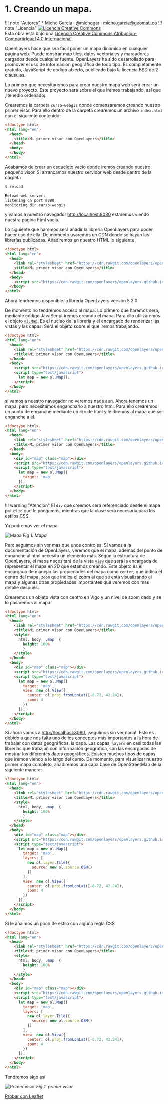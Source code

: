 # 1. Creando un mapa.

!!! note "Autores"
    * Micho García · [@michogar](https://twitter.com/michogar) · [micho.garcia@geomati.co](micho.garcia@geomati.co)
!!! note "Licencia"
    <a rel="license" href="http://creativecommons.org/licenses/by-sa/4.0/"><img alt="Licencia Creative Commons" style="border-width:0" src="https://i.creativecommons.org/l/by-sa/4.0/88x31.png" /></a><br />Esta obra está bajo una <a rel="license" href="http://creativecommons.org/licenses/by-sa/4.0/">Licencia Creative Commons Atribución-CompartirIgual 4.0 Internacional</a>.

OpenLayers hace que sea fácil poner un mapa dinámico en cualquier página web. Puede mostrar map tiles, datos vectoriales y marcadores cargados desde cualquier fuente. OpenLayers ha sido desarrollado para promover el uso de información geográfica de todo tipo. Es completamente gratuito, JavaScript de código abierto, publicado bajo la licencia BSD de 2 cláusulas.

Lo primero que necesitaremos para crear nuestro mapa web será crear un nuevo proyecto. Este proyecto será sobre el que iremos trabajando, así que ,!tenedlo ordenado¡.

Crearemos la carpeta `curso-webgis` donde comenzaremos creando nuestro primer visor. Para ello dentro de la carpeta crearemos un archivo `index.html` con el siguiente contenido:

```html
<!doctype html>
<html lang="en">
  <head>
    <title>Mi primer visor con OpenLayers</title>
  </head>
  <body>
  </body>
</html>
```

Acabamos de crear un esqueleto vacío donde iremos creando nuestro pequeño visor. Si arrancamos nuestro servidor web desde dentro de la carpeta

```bash
$ reload

Reload web server:
listening on port 8080
monitoring dir curso-webgis
```

y vamos a nuestro navegador [http://localhost:8080](http://localhost:8080) estaremos viendo nuestra página html vacia.

Lo siguiente que haremos será añadir la librería OpenLayers para poder hacer uso de ella. De momento usaremos un CDN donde se hayan las librerías publicadas. Añadiremos en nuestro HTML lo siguiente

```html hl_lines="4 8"
<!doctype html>
<html lang="en">
  <head>
    <link rel="stylesheet" href="https://cdn.rawgit.com/openlayers/openlayers.github.io/master/en/v5.2.0/css/ol.css" type="text/css">
    <title>Mi primer visor con OpenLayers</title>
  </head>
  <body>
    <script src="https://cdn.rawgit.com/openlayers/openlayers.github.io/master/en/v5.2.0/build/ol.js"></script>
  </body>
</html>
```

Ahora tendremos disponible la librería OpenLayers versión 5.2.0.

De momento no tendremos acceso al mapa. Lo primero que haremos será, mediante código JavaScript iremos creando el mapa. Para ello utilizaremos el objeto [`ol.Map`](http://openlayers.org/en/latest/apidoc/module-ol_Map-Map.html). Es el nucleo de la librería y el encargado de renderizar las vistas y las capas. Será el objeto sobre el que iremos trabajando.

```html hl_lines="9 10 11"
<!doctype html>
<html lang="en">
  <head>
    <link rel="stylesheet" href="https://cdn.rawgit.com/openlayers/openlayers.github.io/master/en/v5.2.0/css/ol.css" type="text/css">
    <title>Mi primer visor con OpenLayers</title>
  </head>
  <body>
    <script src="https://cdn.rawgit.com/openlayers/openlayers.github.io/master/en/v5.2.0/build/ol.js"></script>
    <script type="text/javascript">
      let map = new ol.Map();
    </script>
  </body>
</html>
```

si vamos a nuestro navegador no veremos nada aun. Ahora tenemos un mapa, pero necesitamos engancharlo a nuestro html. Para ello crearemos un punto de enganche mediante un `div` de html y le diremos al mapa que se enganche a él.

```html hl_lines="8 12"
<!doctype html>
<html lang="en">
  <head>
    <link rel="stylesheet" href="https://cdn.rawgit.com/openlayers/openlayers.github.io/master/en/v5.2.0/css/ol.css" type="text/css">
    <title>Mi primer visor con OpenLayers</title>
  </head>
  <body>
    <div id="map" class="map"></div>
    <script src="https://cdn.rawgit.com/openlayers/openlayers.github.io/master/en/v5.2.0/build/ol.js"></script>
    <script type="text/javascript">
      let map = new ol.Map({
        target: 'map'
      });
    </script>
  </body>
</html>
```
!!! warning "Atención"
    El `div` que creemos será referenciado desde el mapa por el `id` que le pongamos, mientras que la clase será necesaria para los estilos CSS.

Ya podremos ver el mapa

![Mapa](_images/view.png)
*Fig 1. Mapa*

Pero seguimos sin ver mas que unos controles. Si vamos a la documentación de OpenLayers, veremos que el mapa, además del punto de enganche al html necesita un elemento más. 
Según la estructura de OpenLayers, el mapa necesitará de la vista [`view`](http://openlayers.org/en/latest/apidoc/module-ol_View-View.html) que será la encargada de representar el mapa en 2D que estamos creando. Este objeto es el encargado de manejar las propiedades del mapa como `center`, que indica el centro del mapa, `zoom` que indica el zoom al que se está visualizando el mapa y algunas otras propiedades importantes que veremos con mas detalle después.

Crearemos un objeto vista con centro en Vigo y un nivel de zoom dado y se lo pasaremos al mapa:

```html hl_lines="18 19 20"
<!doctype html>
<html lang="en">
  <head>
    <link rel="stylesheet" href="https://cdn.rawgit.com/openlayers/openlayers.github.io/master/en/v5.2.0/css/ol.css" type="text/css">
    <title>Mi primer visor con OpenLayers</title>
    <style>
      html, body, .map  {
        height: 100%
	    }
    </style>
  </head>
  <body>
    <div id="map" class="map"></div>
    <script src="https://cdn.rawgit.com/openlayers/openlayers.github.io/master/en/v5.2.0/build/ol.js"></script>
    <script type="text/javascript">
      let map = new ol.Map({
        target: 'map',
        view: new ol.View({
          center: ol.proj.fromLonLat([-8.72, 42.24]),
          zoom: 4
        })
      });
    </script>
  </body>
</html>
```

Si ahora vamos a [http://localhost:8080](http://localhost:8080), ¡seguimos sin ver nada!. Esto es debido a que nos falta uno de los conceptos más importantes a la hora de trabajar con datos geográficos, la capa. Las capas, `layers` en casi todas las librerías que trabajan con información geográfica, son las encargadas de mostrar los diferentes datos geográficos. Existen muchos tipos de capas que iremos viendo a lo largo del curso. De momento, para visualizar nuestro primer mapa completo, añadiremos una capa base de OpenStreetMap de la siguiente manera:

```html hl_lines="18 19 20 21 22"
<!doctype html>
<html lang="en">
  <head>
    <link rel="stylesheet" href="https://cdn.rawgit.com/openlayers/openlayers.github.io/master/en/v5.2.0/css/ol.css" type="text/css">
    <title>Mi primer visor con OpenLayers</title>
    <style>
      html, body, .map  {
        height: 100%
	    }
    </style>
  </head>
  <body>
    <div id="map" class="map"></div>
    <script src="https://cdn.rawgit.com/openlayers/openlayers.github.io/master/en/v5.2.0/build/ol.js"></script>
    <script type="text/javascript">
      let map = new ol.Map({
        target: 'map',
        layers: [
          new ol.layer.Tile({
            source: new ol.source.OSM()
          })
        ],
        view: new ol.View({
          center: ol.proj.fromLonLat([-8.72, 42.24]),
          zoom: 4
        })
      });
    </script>
  </body>
</html>
```

Si le añaimos un poco de estilo con alguna regla CSS

```html hl_lines="6 7 8 9 10"
<!doctype html>
<html lang="en">
  <head>
    <link rel="stylesheet" href="https://cdn.rawgit.com/openlayers/openlayers.github.io/master/en/v5.2.0/css/ol.css" type="text/css">
    <title>Mi primer visor con OpenLayers</title>
    <style>
      html, body, .map  {
        height: 100%
	    }
    </style>
  </head>
  <body>
    <div id="map" class="map"></div>
    <script src="https://cdn.rawgit.com/openlayers/openlayers.github.io/master/en/v5.2.0/build/ol.js"></script>
    <script type="text/javascript">
      let map = new ol.Map({
        target: 'map',
        layers: [
          new ol.layer.Tile({
            source: new ol.source.OSM()
          })
        ],
        view: new ol.View({
          center: ol.proj.fromLonLat([-8.72, 42.24]),
          zoom: 4
        })
      });
    </script>
  </body>
</html>
```
Tendremos algo así

![Primer visor](_images/pimer_mapa.png)
*Fig 1. primer visor*

[Probar con Leaflet](./../leaflet/1_creando_mapa)